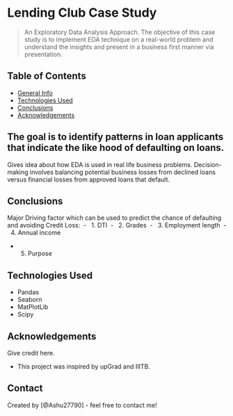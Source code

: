 # Lending Club Case Study

> An Exploratory Data Analysis Approach.
> The objective of this case study is to implement EDA technique on a real-world problem and understand the insights and present in a business first manner via presentation.


## Table of Contents
* [General Info](#general-information)
* [Technologies Used](#technologies-used)
* [Conclusions](#conclusions)
* [Acknowledgements](#acknowledgements)

<!-- You can include any other section that is pertinent to your problem -->

## The goal is to identify patterns in loan applicants that indicate the like hood of defaulting on loans.
Gives idea about how EDA is used in real life business problems.
Decision-making involves balancing potential business losses from declined loans versus financial losses from approved  loans that default.




<!-- You don't have to answer all the questions - just the ones relevant to your project. -->

## Conclusions
Major Driving factor which can be used to predict the chance of defaulting and avoiding Credit Loss:
 -   1. DTI 
 -   2. Grades
 -   3. Employment length
 -  4. Annual income
 -   5. Purpose


<!-- You don't have to answer all the questions - just the ones relevant to your project. -->


## Technologies Used
- Pandas 
- Seaborn 
- MatPlotLib
- Scipy

<!-- As the libraries versions keep on changing, it is recommended to mention the version of library used in this project -->

## Acknowledgements
Give credit here.
- This project was inspired by upGrad and IIITB.



## Contact
Created by [@Ashu27790] - feel free to contact me!


<!-- Optional -->
<!-- ## License -->
<!-- This project is open source and available under the [... License](). -->

<!-- You don't have to include all sections - just the one's relevant to your project -->
